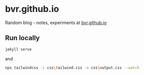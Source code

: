 # bvr.github.io

Random blog - notes, experiments at [bvr.github.io](https://bvr.github.io)

## Run locally

```sh
jekyll serve
```

and

```sh
npx tailwindcss -i css\tailwind.css -o css\output.css --watch
```
